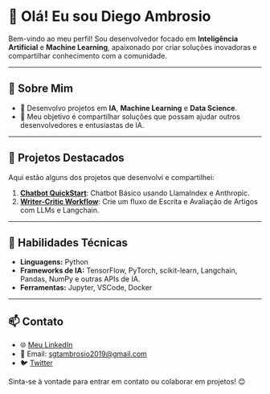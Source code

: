 # 👋 Olá! Eu sou Diego Ambrosio

Bem-vindo ao meu perfil! Sou desenvolvedor focado em **Inteligência Artificial** e **Machine Learning**, 
apaixonado por criar soluções inovadoras e compartilhar conhecimento com a comunidade.

---

## 🚀 Sobre Mim
- 👀 Desenvolvo projetos em **IA**, **Machine Learning** e **Data Science**.
- 💞️ Meu objetivo é compartilhar soluções que possam ajudar outros desenvolvedores e entusiastas de IA.

---

## 📂 Projetos Destacados
Aqui estão alguns dos projetos que desenvolvi e compartilhei:

1. **[Chatbot QuickStart](https://github.com/Ambrosio1994/ChatBot-QA)**: Chatbot Básico usando LlamaIndex e Anthropic.
2. **[Writer-Critic Workflow](https://github.com/Ambrosio1994/escritor-de-artigo-com-langchain/blob/main/README.md)**: Crie um fluxo de Escrita e Avaliação de Artigos com LLMs e Langchain.

---

## 🔧 Habilidades Técnicas
- **Linguagens:** Python
- **Frameworks de IA:** TensorFlow, PyTorch, scikit-learn, Langchain,  Pandas, NumPy e outras APIs de IA.
- **Ferramentas:** Jupyter, VSCode, Docker

---

## 📫 Contato
- 🌐 [Meu LinkedIn](-)
- 📧 Email: sgtambrosio2019@gmail.com
- 🐦 [Twitter](-)

Sinta-se à vontade para entrar em contato ou colaborar em projetos! 😊


<!---
Ambrosio1994/Ambrosio1994 is a ✨ special ✨ repository because its `README.md` (this file) appears on your GitHub profile.
You can click the Preview link to take a look at your changes.
--->
